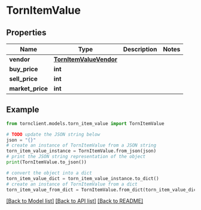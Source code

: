 # TornItemValue


## Properties

Name | Type | Description | Notes
------------ | ------------- | ------------- | -------------
**vendor** | [**TornItemValueVendor**](TornItemValueVendor.md) |  | 
**buy_price** | **int** |  | 
**sell_price** | **int** |  | 
**market_price** | **int** |  | 

## Example

```python
from tornclient.models.torn_item_value import TornItemValue

# TODO update the JSON string below
json = "{}"
# create an instance of TornItemValue from a JSON string
torn_item_value_instance = TornItemValue.from_json(json)
# print the JSON string representation of the object
print(TornItemValue.to_json())

# convert the object into a dict
torn_item_value_dict = torn_item_value_instance.to_dict()
# create an instance of TornItemValue from a dict
torn_item_value_from_dict = TornItemValue.from_dict(torn_item_value_dict)
```
[[Back to Model list]](../README.md#documentation-for-models) [[Back to API list]](../README.md#documentation-for-api-endpoints) [[Back to README]](../README.md)



